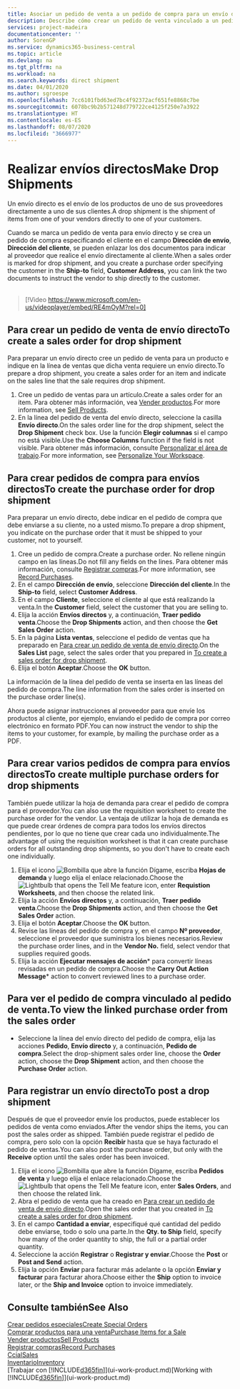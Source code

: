 ```yaml
---
title: Asociar un pedido de venta a un pedido de compra para un envío directo | Documentos de Microsoft
description: Describe cómo crear un pedido de venta vinculado a un pedido de compra para habilitar el envío directo del proveedor al cliente.
services: project-madeira
documentationcenter: ''
author: SorenGP
ms.service: dynamics365-business-central
ms.topic: article
ms.devlang: na
ms.tgt_pltfrm: na
ms.workload: na
ms.search.keywords: direct shipment
ms.date: 04/01/2020
ms.author: sgroespe
ms.openlocfilehash: 7cc6101fbd63ed7bc4f92372acf651fe8868c7be
ms.sourcegitcommit: 6078bc9b2b571248d779722ce4125f250e7a3922
ms.translationtype: HT
ms.contentlocale: es-ES
ms.lasthandoff: 08/07/2020
ms.locfileid: "3666977"
---
```

# <a name="make-drop-shipments"></a><span data-ttu-id="81489-103">Realizar envíos directos</span><span class="sxs-lookup"><span data-stu-id="81489-103">Make Drop Shipments</span></span>
<span data-ttu-id="81489-104">Un envío directo es el envío de los productos de uno de sus proveedores directamente a uno de sus clientes.</span><span class="sxs-lookup"><span data-stu-id="81489-104">A drop shipment is the shipment of items from one of your vendors directly to one of your customers.</span></span>

<span data-ttu-id="81489-105">Cuando se marca un pedido de venta para envío directo y se crea un pedido de compra especificando el cliente en el campo **Dirección de envío**, **Dirección del cliente**, se pueden enlazar los dos documentos para indicar al proveedor que realice el envío directamente al cliente.</span><span class="sxs-lookup"><span data-stu-id="81489-105">When a sales order is marked for drop shipment, and you create a purchase order specifying the customer in the **Ship-to** field, **Customer Address**, you can link the two documents to instruct the vendor to ship directly to the customer.</span></span>
<br><br>  
  
> [!Video https://www.microsoft.com/en-us/videoplayer/embed/RE4mOyM?rel=0]

## <a name="to-create-a-sales-order-for-drop-shipment"></a><span data-ttu-id="81489-106">Para crear un pedido de venta de envío directo</span><span class="sxs-lookup"><span data-stu-id="81489-106">To create a sales order for drop shipment</span></span>
<span data-ttu-id="81489-107">Para preparar un envío directo cree un pedido de venta para un producto e indique en la línea de ventas que dicha venta requiere un envío directo.</span><span class="sxs-lookup"><span data-stu-id="81489-107">To prepare a drop shipment, you create a sales order for an item and indicate on the sales line that the sale requires drop shipment.</span></span>

1. <span data-ttu-id="81489-108">Cree un pedido de ventas para un artículo.</span><span class="sxs-lookup"><span data-stu-id="81489-108">Create a sales order for an item.</span></span> <span data-ttu-id="81489-109">Para obtener más información, vea [Vender productos](sales-how-sell-products.md).</span><span class="sxs-lookup"><span data-stu-id="81489-109">For more information, see [Sell Products](sales-how-sell-products.md).</span></span>
2. <span data-ttu-id="81489-110">En la línea del pedido de venta del envío directo, seleccione la casilla **Envío directo**.</span><span class="sxs-lookup"><span data-stu-id="81489-110">On the sales order line for the drop shipment, select the **Drop Shipment** check box.</span></span> <span data-ttu-id="81489-111">Use la función **Elegir columnas** si el campo no está visible.</span><span class="sxs-lookup"><span data-stu-id="81489-111">Use the **Choose Columns** function if the field is not visible.</span></span> <span data-ttu-id="81489-112">Para obtener más información, consulte [Personalizar el área de trabajo](ui-personalization-user.md).</span><span class="sxs-lookup"><span data-stu-id="81489-112">For more information, see [Personalize Your Workspace](ui-personalization-user.md).</span></span>

## <a name="to-create-the-purchase-order-for-drop-shipment"></a><span data-ttu-id="81489-113">Para crear pedidos de compra para envíos directos</span><span class="sxs-lookup"><span data-stu-id="81489-113">To create the purchase order for drop shipment</span></span>
<span data-ttu-id="81489-114">Para preparar un envío directo, debe indicar en el pedido de compra que debe enviarse a su cliente, no a usted mismo.</span><span class="sxs-lookup"><span data-stu-id="81489-114">To prepare a drop shipment, you indicate on the purchase order that it must be shipped to your customer, not to yourself.</span></span>

1. <span data-ttu-id="81489-115">Cree un pedido de compra.</span><span class="sxs-lookup"><span data-stu-id="81489-115">Create a purchase order.</span></span> <span data-ttu-id="81489-116">No rellene ningún campo en las líneas.</span><span class="sxs-lookup"><span data-stu-id="81489-116">Do not fill any fields on the lines.</span></span> <span data-ttu-id="81489-117">Para obtener más información, consulte [Registrar compras](purchasing-how-record-purchases.md).</span><span class="sxs-lookup"><span data-stu-id="81489-117">For more information, see [Record Purchases](purchasing-how-record-purchases.md).</span></span>
2. <span data-ttu-id="81489-118">En el campo **Dirección de envío**, seleccione **Dirección del cliente**.</span><span class="sxs-lookup"><span data-stu-id="81489-118">In the **Ship-to** field, select **Customer Address**.</span></span>
3. <span data-ttu-id="81489-119">En el campo **Cliente**, seleccione el cliente al que está realizando la venta.</span><span class="sxs-lookup"><span data-stu-id="81489-119">In the **Customer** field, select the customer that you are selling to.</span></span>
3. <span data-ttu-id="81489-120">Elija la acción **Envíos directos** y, a continuación, **Traer pedido venta**.</span><span class="sxs-lookup"><span data-stu-id="81489-120">Choose the **Drop Shipments** action, and then choose the **Get Sales Order** action.</span></span>
4. <span data-ttu-id="81489-121">En la página **Lista ventas**, seleccione el pedido de ventas que ha preparado en [Para crear un pedido de venta de envío directo](sales-how-drop-shipment.md#to-create-a-sales-order-for-drop-shipment).</span><span class="sxs-lookup"><span data-stu-id="81489-121">On the **Sales List** page, select the sales order that you prepared in [To create a sales order for drop shipment](sales-how-drop-shipment.md#to-create-a-sales-order-for-drop-shipment).</span></span>
5. <span data-ttu-id="81489-122">Elija el botón **Aceptar**.</span><span class="sxs-lookup"><span data-stu-id="81489-122">Choose the **OK** button.</span></span>

<span data-ttu-id="81489-123">La información de la línea del pedido de venta se inserta en las líneas del pedido de compra.</span><span class="sxs-lookup"><span data-stu-id="81489-123">The line information from the sales order is inserted on the purchase order line(s).</span></span>

<span data-ttu-id="81489-124">Ahora puede asignar instrucciones al proveedor para que envíe los productos al cliente, por ejemplo, enviando el pedido de compra por correo electrónico en formato PDF.</span><span class="sxs-lookup"><span data-stu-id="81489-124">You can now instruct the vendor to ship the items to your customer, for example, by mailing the purchase order as a PDF.</span></span>     

## <a name="to-create-multiple-purchase-orders-for-drop-shipments"></a><span data-ttu-id="81489-125">Para crear varios pedidos de compra para envíos directos</span><span class="sxs-lookup"><span data-stu-id="81489-125">To create multiple purchase orders for drop shipments</span></span>
<span data-ttu-id="81489-126">También puede utilizar la hoja de demanda para crear el pedido de compra para el proveedor.</span><span class="sxs-lookup"><span data-stu-id="81489-126">You can also use the requisition worksheet to create the purchase order for the vendor.</span></span> <span data-ttu-id="81489-127">La ventaja de utilizar la hoja de demanda es que puede crear órdenes de compra para todos los envíos directos pendientes, por lo que no tiene que crear cada uno individualmente.</span><span class="sxs-lookup"><span data-stu-id="81489-127">The advantage of using the requisition worksheet is that it can create purchase orders for all outstanding drop shipments, so you don't have to create each one individually.</span></span>

1. <span data-ttu-id="81489-128">Elija el icono ![Bombilla que abre la función Dígame](media/ui-search/search_small.png "Dígame qué desea hacer"), escriba **Hojas de demanda** y luego elija el enlace relacionado.</span><span class="sxs-lookup"><span data-stu-id="81489-128">Choose the ![Lightbulb that opens the Tell Me feature](media/ui-search/search_small.png "Tell me what you want to do") icon, enter **Requistion Worksheets**, and then choose the related link.</span></span>
2. <span data-ttu-id="81489-129">Elija la acción **Envíos directos** y, a continuación, **Traer pedido venta**.</span><span class="sxs-lookup"><span data-stu-id="81489-129">Choose the **Drop Shipments** action, and then choose the **Get Sales Order** action.</span></span>
3. <span data-ttu-id="81489-130">Elija el botón **Aceptar**.</span><span class="sxs-lookup"><span data-stu-id="81489-130">Choose the **OK** button.</span></span>
4. <span data-ttu-id="81489-131">Revise las líneas del pedido de compra y, en el campo **Nº proveedor**, seleccione el proveedor que suministra los bienes necesarios.</span><span class="sxs-lookup"><span data-stu-id="81489-131">Review the purchase order lines, and in the **Vendor No.** field, select vendor that supplies required goods.</span></span> 
5. <span data-ttu-id="81489-132">Elija la acción **Ejecutar mensajes de acción**\* para convertir líneas revisadas en un pedido de compra.</span><span class="sxs-lookup"><span data-stu-id="81489-132">Choose the **Carry Out Action Message**\* action to convert reviewed lines to a purchase order.</span></span>

## <a name="to-view-the-linked-purchase-order-from-the-sales-order"></a><span data-ttu-id="81489-133">Para ver el pedido de compra vinculado al pedido de venta.</span><span class="sxs-lookup"><span data-stu-id="81489-133">To view the linked purchase order from the sales order</span></span>
* <span data-ttu-id="81489-134">Seleccione la línea del envío directo del pedido de compra, elija las acciones **Pedido**, **Envío directo** y, a continuación, **Pedido de compra**.</span><span class="sxs-lookup"><span data-stu-id="81489-134">Select the drop-shipment sales order line, choose the **Order** action, choose the **Drop Shipment** action, and then choose the **Purchase Order** action.</span></span>

## <a name="to-post-a-drop-shipment"></a><span data-ttu-id="81489-135">Para registrar un envío directo</span><span class="sxs-lookup"><span data-stu-id="81489-135">To post a drop shipment</span></span>
<span data-ttu-id="81489-136">Después de que el proveedor envíe los productos, puede establecer los pedidos de venta como enviados.</span><span class="sxs-lookup"><span data-stu-id="81489-136">After the vendor ships the items, you can post the sales order as shipped.</span></span> <span data-ttu-id="81489-137">También puede registrar el pedido de compra, pero solo con la opción **Recibir** hasta que se haya facturado el pedido de ventas.</span><span class="sxs-lookup"><span data-stu-id="81489-137">You can also post the purchase order, but only with the **Receive** option until the sales order has been invoiced.</span></span>

1. <span data-ttu-id="81489-138">Elija el icono ![Bombilla que abre la función Dígame](media/ui-search/search_small.png "Dígame qué desea hacer"), escriba **Pedidos de venta** y luego elija el enlace relacionado.</span><span class="sxs-lookup"><span data-stu-id="81489-138">Choose the ![Lightbulb that opens the Tell Me feature](media/ui-search/search_small.png "Tell me what you want to do") icon, enter **Sales Orders**, and then choose the related link.</span></span>
2. <span data-ttu-id="81489-139">Abra el pedido de venta que ha creado en [Para crear un pedido de venta de envío directo](sales-how-drop-shipment.md#to-create-a-sales-order-for-drop-shipment).</span><span class="sxs-lookup"><span data-stu-id="81489-139">Open the sales order that you created in [To create a sales order for drop shipment]().</span></span>
3. <span data-ttu-id="81489-140">En el campo **Cantidad a enviar**, especifiqué qué cantidad del pedido debe enviarse, todo o solo una parte.</span><span class="sxs-lookup"><span data-stu-id="81489-140">In the **Qty. to Ship** field, specify how many of the order quantity to ship, the full or a partial order quantity.</span></span>
4. <span data-ttu-id="81489-141">Seleccione la acción **Registrar** o **Registrar y enviar**.</span><span class="sxs-lookup"><span data-stu-id="81489-141">Choose the **Post** or **Post and Send** action.</span></span>
5. <span data-ttu-id="81489-142">Elija la opción **Enviar** para facturar más adelante o la opción **Enviar y facturar** para facturar ahora.</span><span class="sxs-lookup"><span data-stu-id="81489-142">Choose either the **Ship** option to invoice later, or the **Ship and Invoice** option to invoice immediately.</span></span>

## <a name="see-also"></a><span data-ttu-id="81489-143">Consulte también</span><span class="sxs-lookup"><span data-stu-id="81489-143">See Also</span></span>
[<span data-ttu-id="81489-144">Crear pedidos especiales</span><span class="sxs-lookup"><span data-stu-id="81489-144">Create Special Orders</span></span>](sales-how-to-create-special-orders.md)  
[<span data-ttu-id="81489-145">Comprar productos para una venta</span><span class="sxs-lookup"><span data-stu-id="81489-145">Purchase Items for a Sale</span></span>](purchasing-how-purchase-products-sale.md)  
[<span data-ttu-id="81489-146">Vender productos</span><span class="sxs-lookup"><span data-stu-id="81489-146">Sell Products</span></span>](sales-how-sell-products.md)  
[<span data-ttu-id="81489-147">Registrar compras</span><span class="sxs-lookup"><span data-stu-id="81489-147">Record Purchases</span></span>](purchasing-how-record-purchases.md)  
[<span data-ttu-id="81489-148">Ccial</span><span class="sxs-lookup"><span data-stu-id="81489-148">Sales</span></span>](sales-manage-sales.md)  
[<span data-ttu-id="81489-149">Inventario</span><span class="sxs-lookup"><span data-stu-id="81489-149">Inventory</span></span>](inventory-manage-inventory.md)  
<span data-ttu-id="81489-150">[Trabajar con [!INCLUDE[d365fin](includes/d365fin_md.md)]](ui-work-product.md)</span><span class="sxs-lookup"><span data-stu-id="81489-150">[Working with [!INCLUDE[d365fin](includes/d365fin_md.md)]](ui-work-product.md)</span></span>
